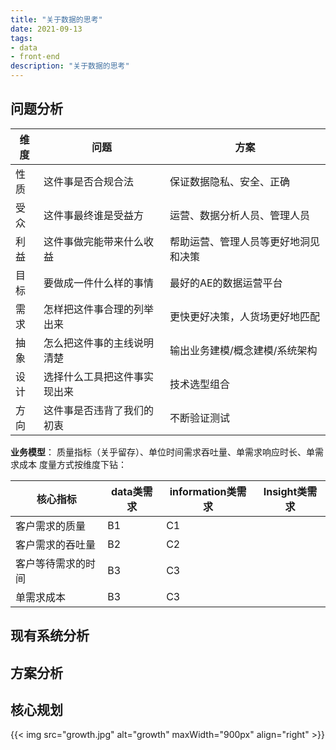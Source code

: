 ```yaml
---
title: "关于数据的思考"
date: 2021-09-13
tags:
- data
- front-end
description: "关于数据的思考"
---
```

## 问题分析

维度 |  问题 | 方案
---------|----------|---------
 性质 | 这件事是否合规合法 | 保证数据隐私、安全、正确
 受众 | 这件事最终谁是受益方 | 运营、数据分析人员、管理人员
 利益 | 这件事做完能带来什么收益 |  帮助运营、管理人员等更好地洞见和决策
 目标 | 要做成一件什么样的事情  |  最好的AE的数据运营平台
 需求 | 怎样把这件事合理的列举出来 |  更快更好决策，人货场更好地匹配
 抽象 | 怎么把这件事的主线说明清楚|  输出业务建模/概念建模/系统架构
 设计 | 选择什么工具把这件事实现出来 |  技术选型组合
 方向 | 这件事是否违背了我们的初衷 | 不断验证测试

**业务模型**： 
质量指标（关乎留存）、单位时间需求吞吐量、单需求响应时长、单需求成本
度量方式按维度下钻：

核心指标 | data类需求 | information类需求 | Insight类需求
---------|----------|---------|---------
 客户需求的质量 | B1 | C1 |
 客户需求的吞吐量 | B2 | C2 |
 客户等待需求的时间 | B3 | C3 |
 单需求成本 | B3 | C3 |

## 现有系统分析

## 方案分析

## 核心规划

{{< img src="growth.jpg" alt="growth" maxWidth="900px" align="right" >}}
